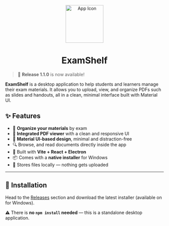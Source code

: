 <p align="center">
  <img src="https://github.com/user-attachments/assets/13ec4f90-63f7-4de0-af76-355649fadc9c" alt="App Icon" width="120" />
</p>
<h1 align="center">ExamShelf</h1>

>🎉 **Release 1.1.0** is now available! 

**ExamShelf** is a desktop application to help students and learners manage their exam materials. It allows you to upload, view, and organize PDFs such as slides and handouts, all in a clean, minimal interface built with Material UI.

## ✨ Features

- 📁 **Organize your materials** by exam
- 📄 **Integrated PDF viewer** with a clean and responsive UI
- 🌙 **Material UI-based design**, minimal and distraction-free
- 🔍 Browse, and read documents directly inside the app
- 🧩 Built with **Vite + React + Electron**
- 📦 Comes with a **native installer** for Windows
- 🧷 Stores files locally — nothing gets uploaded

---

## 🚀 Installation

Head to the [Releases](https://github.com/nothowstorygoes/ExamShelf/releases) section and download the latest installer (available on for Windows).

⚠️ There is **no `npm install` needed** — this is a standalone desktop application.

